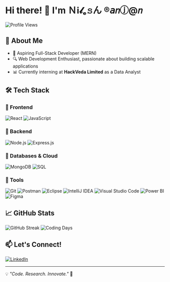 # Hi there! 👋 I'm Ｎℹ𝓵ₑ𝚜ん ®𝘢𝑛ⓙ@𝑛

![Profile Views](https://komarev.com/ghpvc/?username=YourGitHubUsername&label=Profile%20Views&color=blue&style=flat)
## 🚀 About Me
- 🎯 Aspiring Full-Stack Developer (MERN)
- 🔍 Web Development Enthusiast, passionate about building scalable applications
- 📊 Currently interning at **HackVeda Limited** as a Data Analyst

## 🛠 Tech Stack

### 🔹 Frontend
![React](https://img.shields.io/badge/-React-61DAFB?style=flat&logo=react&logoColor=white)
![JavaScript](https://img.shields.io/badge/-JavaScript-F7DF1E?style=flat&logo=javascript&logoColor=black)

### 🔹 Backend
![Node.js](https://img.shields.io/badge/-Node.js-339933?style=flat&logo=node.js&logoColor=white)
![Express.js](https://img.shields.io/badge/-Express.js-000000?style=flat&logo=express&logoColor=white)

### 🔹 Databases & Cloud
![MongoDB](https://img.shields.io/badge/-MongoDB-47A248?style=flat&logo=mongodb&logoColor=white)
![SQL](https://img.shields.io/badge/-SQL-4479A1?style=flat&logo=sql&logoColor=white)

### 🔹 Tools
![Git](https://img.shields.io/badge/-Git-F05032?style=flat&logo=git&logoColor=white)
![Postman](https://img.shields.io/badge/-Postman-FF6C37?style=flat&logo=postman&logoColor=white)
![Eclipse](https://img.shields.io/badge/-Eclipse-2C2255?style=flat&logo=eclipse&logoColor=white)
![IntelliJ IDEA](https://img.shields.io/badge/-IntelliJ%20IDEA-000000?style=flat&logo=intellij-idea&logoColor=white)
![Visual Studio Code](https://img.shields.io/badge/-Visual%20Studio%20Code-0078D4?style=flat&logo=visual-studio-code&logoColor=white)
![Power BI](https://img.shields.io/badge/-Power%20BI-8A1A2A?style=flat&logo=powerbi&logoColor=white)
![Figma](https://img.shields.io/badge/-Figma-F24E1E?style=flat&logo=figma&logoColor=white)

## 📈 GitHub Stats
![GitHub Streak](https://github-readme-streak-stats.herokuapp.com/?user=NILESH-2003&theme=tokyonight)
![Coding Days](https://github-readme-stats.vercel.app/api?username=NILESH-2003&show_icons=true&theme=tokyonight&count_private=true)

## 📫 Let's Connect!
[![LinkedIn](https://img.shields.io/badge/-LinkedIn-0A66C2?style=flat&logo=linkedin&logoColor=white)](https://www.linkedin.com/in/nira21cs)
<!--[![Portfolio](https://img.shields.io/badge/-Portfolio-FF5733?style=flat&logo=firefox&logoColor=white)](https://yourportfolio.com)-->

---
💡 _"Code. Research. Innovate."_ 🚀
